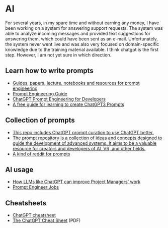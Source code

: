 # AI

For several years, in my spare time and without earning any money, I have been working on a system for answering support requests. The system was able to analyze incoming messages and provided text suggestions for answering them, which could have been sent as an e-mail. Unfortunately, the system never went live and was also very focused on domain-specific knowledge due to the training material available. I think chatgpt is the first step. However, I am not yet sure in which direction.


## Learn how to write prompts

- [Guides, papers, lecture, notebooks and resources for prompt engineering](https://github.com/dair-ai/Prompt-Engineering-Guide)
- [Prompt Engineering Guide](https://www.promptingguide.ai/) 
- [ChatGPT Prompt Engineering for Developers](https://www.deeplearning.ai/short-courses/chatgpt-prompt-engineering-for-developers/)
- [A free guide for learning to create ChatGPT3 Prompts](https://github.com/mattnigh/ChatGPT3-Free-Prompt-List)

## Collection of prompts
- [This repo includes ChatGPT prompt curation to use ChatGPT better.](https://github.com/f/awesome-chatgpt-prompts)
- [The prompt repository is a collection of ideas and concepts designed to guide the development of advanced systems. It aims to be a valuable resource for creators and developers of AI, VR, and other fields.](https://github.com/schmooster/prompt-braindump)
- [A kind of reddit for prompts](https://snackprompt.com/)



## AI usage
- [How LLMs like ChatGPT can improve Project Managers' work](https://www.youtube.com/watch?v=ooCCvZjPPpo)
- [Prompt Engineer Jobs](https://prompt-engineering-jobs.com/)

## Cheatsheets
- [ChatGPT cheatsheet](https://quickref.me/chatgpt.html)
- [The ChatGPT Cheat Sheet](https://www.kdnuggets.com/publications/sheets/ChatGPT_Cheatsheet_Costa.pdf) (PDF)

